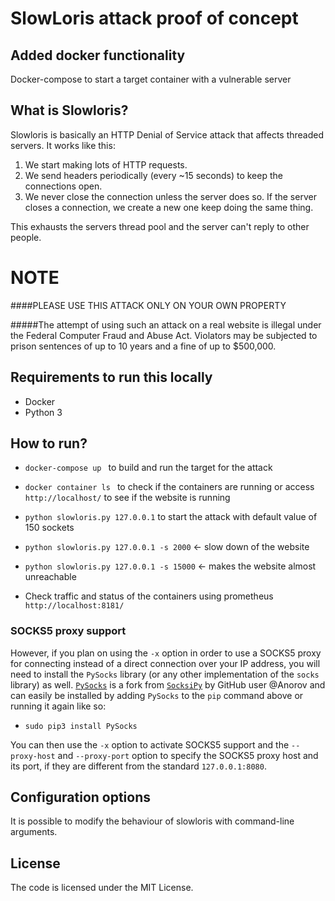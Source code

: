 # SlowLoris attack proof of concept

## Added docker functionality 
Docker-compose to start a target container with a vulnerable server

## What is Slowloris?
Slowloris is basically an HTTP Denial of Service attack that affects threaded servers. It works like this:

1. We start making lots of HTTP requests.
2. We send headers periodically (every ~15 seconds) to keep the connections open.
3. We never close the connection unless the server does so. If the server closes a connection, we create a new one keep doing the same thing.

This exhausts the servers thread pool and the server can't reply to other people.

# NOTE

####PLEASE USE THIS ATTACK ONLY ON YOUR OWN PROPERTY 

#####The attempt of using such an attack on a real website is illegal under the Federal Computer Fraud and Abuse Act. Violators may be subjected to prison sentences of up to 10 years and a fine of up to $500,000.

## Requirements to run this locally 

* Docker
* Python 3

## How to run?

* `docker-compose up ` to build and run the target for the attack 

* `docker container ls ` to check if the containers are running or access ` http://localhost/ ` to see if the website is running

* `python slowloris.py 127.0.0.1` to start the attack with default value of 150 sockets

* `python slowloris.py 127.0.0.1 -s 2000` <- slow down of the website

* `python slowloris.py 127.0.0.1 -s 15000` <- makes the website almost unreachable   

* Check traffic and status of the containers using prometheus ` http://localhost:8181/ `

### SOCKS5 proxy support

However, if you plan on using the `-x` option in order to use a SOCKS5 proxy for connecting instead of a direct connection over your IP address, you will need to install the `PySocks` library (or any other implementation of the `socks` library) as well. [`PySocks`](https://github.com/Anorov/PySocks) is a fork from [`SocksiPy`](http://socksipy.sourceforge.net/) by GitHub user @Anorov and can easily be installed by adding `PySocks` to the `pip` command above or running it again like so:

* `sudo pip3 install PySocks`

You can then use the `-x` option to activate SOCKS5 support and the `--proxy-host` and `--proxy-port` option to specify the SOCKS5 proxy host and its port, if they are different from the standard `127.0.0.1:8080`.

## Configuration options
It is possible to modify the behaviour of slowloris with command-line arguments.

## License
The code is licensed under the MIT License.
